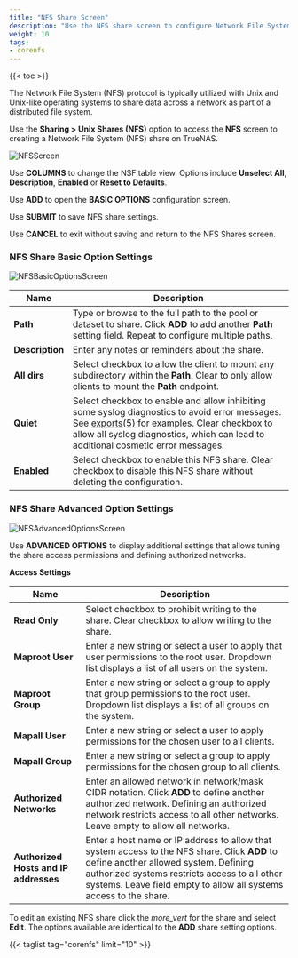 ```yaml
---
title: "NFS Share Screen"
description: "Use the NFS share screen to configure Network File System (NFS) shares on your TrueNAS."
weight: 10
tags:
- corenfs
---
```


{{< toc >}}

The Network File System (NFS) protocol is typically utilized with Unix and Unix-like operating systems to share data across a network as part of a distributed file system.

Use the **Sharing > Unix Shares (NFS)** option to access the **NFS** screen to creating a Network File System (NFS) share on TrueNAS.

![NFSScreen](/images/CORE/13.0/NFSScreen.png "Sharing NFS Screen")

Use **COLUMNS** to change the NSF table view. Options include **Unselect All**, **Description**, **Enabled** or **Reset to Defaults**.

Use **ADD** to open the **BASIC OPTIONS** configuration screen.

Use **SUBMIT** to save NFS share settings.

Use **CANCEL** to exit without saving and return to the NFS Shares screen.

### NFS Share Basic Option Settings

![NFSBasicOptionsScreen](/images/CORE/13.0/NFSBasicOptionsScreen.png "Services NFS Basic Options")

| Name | Description |
|---------|-------------|
| **Path** | Type or browse to the full path to the pool or dataset to share. Click **ADD** to add another **Path** setting field. Repeat to configure multiple paths. |
| **Description** | Enter any notes or reminders about the share. |
| **All dirs** | Select checkbox to allow the client to mount any subdirectory within the **Path**. Clear to only allow clients to mount the **Path** endpoint. |
| **Quiet** | Select checkbox to enable and allow inhibiting some syslog diagnostics to avoid error messages. See [exports(5)](https://www.freebsd.org/cgi/man.cgi?query=exports) for examples. Clear checkbox to allow all syslog diagnostics, which can lead to additional cosmetic error messages. |
| **Enabled** | Select checkbox to enable this NFS share. Clear checkbox to disable this NFS share without deleting the configuration. |

### NFS Share Advanced Option Settings

![NFSAdvancedOptionsScreen](/images/CORE/13.0/NFSAdvancedOptionsScreen.png "Services NFS Advanced Options")

Use **ADVANCED OPTIONS** to display additional settings that allows tuning the share access permissions and defining authorized networks.

**Access Settings**

| Name | Description |
|---------|-------------|
| **Read Only** | Select checkbox to prohibit writing to the share. Clear checkbox to allow writing to the share. |
| **Maproot User** | Enter a new string or select a user to apply that user permissions to the root user. Dropdown list displays a list of all users on the system. |
| **Maproot Group** | Enter a new string or select a group to apply that group permissions to the root user. Dropdown list displays a list of all groups on the system. |
| **Mapall User** | Enter a new string or select a user to apply permissions for the chosen user to all clients. |
| **Mapall Group** | Enter a new string or select a group to apply permissions for the chosen group to all clients. |
| **Authorized Networks** | Enter an allowed network in network/mask CIDR notation. Click **ADD** to define another authorized network. Defining an authorized network restricts access to all other networks. Leave empty to allow all networks. |
| **Authorized Hosts and IP addresses** | Enter a host name or IP address to allow that system access to the NFS share. Click **ADD** to define another allowed system. Defining authorized systems restricts access to all other systems. Leave field empty to allow all systems access to the share. |

To edit an existing NFS share click the <i class="material-icons" aria-hidden="true" title="Options">more_vert</i> for the share and select **Edit**.
The options available are identical to the **ADD** share setting options.

{{< taglist tag="corenfs" limit="10" >}}
